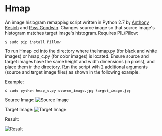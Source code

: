 Hmap
====

An image histogram remapping script written in Python 2.7 by [Anthony Kesich](http://akesich.com) and [Ross Goodwin](http://rossgoodwin.com). Changes source image so that source image's histogram matches target image's histogram. Requires PIL/Pillow:

    $ sudo pip install Pillow

To run Hmap, cd into the directory where the hmap.py (for black and white images) or hmap_c.py (for color images) is located. Ensure source and target images have the same height and width dimensions (in pixels), and place them in the directory. Run the script with 2 additional arguments (source and target image files) as shown in the following example.

Example:

    $ sudo python hmap_c.py source_image.jpg target_image.jpg

Source Image:
![Source Image](http://imgur.com/MGCUWZo.jpg "Source Image")

Target Image:
![Target Image](http://imgur.com/vuGrjAY.jpg "Target Image")

Result:

![Result](http://imgur.com/KavoDjf.jpg "Result")
